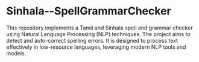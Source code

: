 # Sinhala--SpellGrammarChecker
This repository implements a Tamil and Sinhala spell and grammar checker using Natural Language Processing (NLP) techniques. The project aims to detect and auto-correct spelling errors.  It is designed to process text effectively in low-resource languages, leveraging modern NLP tools and models.

